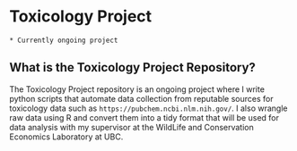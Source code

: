 # Toxicology Project
`* Currently ongoing project`

## What is the Toxicology Project Repository?
The Toxicology Project repository is an ongoing project where I write python scripts that automate data collection from reputable sources for toxicology data such as `https://pubchem.ncbi.nlm.nih.gov/`. I also wrangle raw data using R and convert them into a tidy format that will be used for data analysis with my supervisor at the WildLife and Conservation Economics Laboratory at UBC.